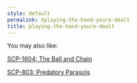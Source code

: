 ```yaml
---
style: default
permalink: Xplaying-the-hand-youre-dealt
title: playing-the-hand-youre-dealt
---
```

You may also like:

[SCP-1604: The Ball and Chain](http://scp-wiki.net/scp-1604)

[SCP-803: Predatory Parasols](http://scp-wiki.net/scp-803)

